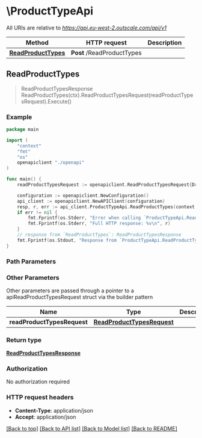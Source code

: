 # \ProductTypeApi

All URIs are relative to *https://api.eu-west-2.outscale.com/api/v1*

Method | HTTP request | Description
------------- | ------------- | -------------
[**ReadProductTypes**](ProductTypeApi.md#ReadProductTypes) | **Post** /ReadProductTypes | 



## ReadProductTypes

> ReadProductTypesResponse ReadProductTypes(ctx).ReadProductTypesRequest(readProductTypesRequest).Execute()



### Example

```go
package main

import (
    "context"
    "fmt"
    "os"
    openapiclient "./openapi"
)

func main() {
    readProductTypesRequest := openapiclient.ReadProductTypesRequest{DryRun: false, Filters: openapiclient.FiltersProductType{ProductTypeIds: []string{"ProductTypeIds_example")}} // ReadProductTypesRequest |  (optional)

    configuration := openapiclient.NewConfiguration()
    api_client := openapiclient.NewAPIClient(configuration)
    resp, r, err := api_client.ProductTypeApi.ReadProductTypes(context.Background()).ReadProductTypesRequest(readProductTypesRequest).Execute()
    if err != nil {
        fmt.Fprintf(os.Stderr, "Error when calling `ProductTypeApi.ReadProductTypes``: %v\n", err)
        fmt.Fprintf(os.Stderr, "Full HTTP response: %v\n", r)
    }
    // response from `ReadProductTypes`: ReadProductTypesResponse
    fmt.Fprintf(os.Stdout, "Response from `ProductTypeApi.ReadProductTypes`: %v\n", resp)
}
```

### Path Parameters



### Other Parameters

Other parameters are passed through a pointer to a apiReadProductTypesRequest struct via the builder pattern


Name | Type | Description  | Notes
------------- | ------------- | ------------- | -------------
 **readProductTypesRequest** | [**ReadProductTypesRequest**](ReadProductTypesRequest.md) |  | 

### Return type

[**ReadProductTypesResponse**](ReadProductTypesResponse.md)

### Authorization

No authorization required

### HTTP request headers

- **Content-Type**: application/json
- **Accept**: application/json

[[Back to top]](#) [[Back to API list]](../README.md#documentation-for-api-endpoints)
[[Back to Model list]](../README.md#documentation-for-models)
[[Back to README]](../README.md)

